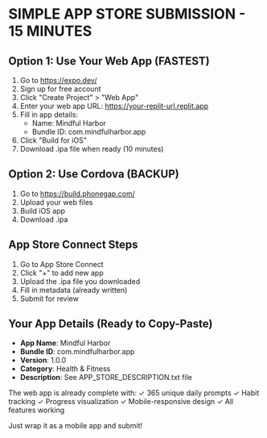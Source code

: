 # SIMPLE APP STORE SUBMISSION - 15 MINUTES

## Option 1: Use Your Web App (FASTEST)
1. Go to https://expo.dev/
2. Sign up for free account
3. Click "Create Project" > "Web App"
4. Enter your web app URL: https://your-replit-url.replit.app
5. Fill in app details:
   - Name: Mindful Harbor
   - Bundle ID: com.mindfulharbor.app
6. Click "Build for iOS"
7. Download .ipa file when ready (10 minutes)

## Option 2: Use Cordova (BACKUP)
1. Go to https://build.phonegap.com/
2. Upload your web files
3. Build iOS app
4. Download .ipa

## App Store Connect Steps
1. Go to App Store Connect
2. Click "+" to add new app
3. Upload the .ipa file you downloaded
4. Fill in metadata (already written)
5. Submit for review

## Your App Details (Ready to Copy-Paste)
- **App Name**: Mindful Harbor
- **Bundle ID**: com.mindfulharbor.app
- **Version**: 1.0.0
- **Category**: Health & Fitness
- **Description**: See APP_STORE_DESCRIPTION.txt file

The web app is already complete with:
✓ 365 unique daily prompts
✓ Habit tracking
✓ Progress visualization
✓ Mobile-responsive design
✓ All features working

Just wrap it as a mobile app and submit!